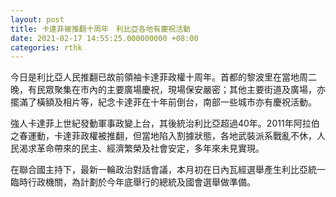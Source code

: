```yaml
---
layout: post
title: 卡達菲被推翻十周年　利比亞各地有慶祝活動
date: 2021-02-17 14:55:25.000000000 +08:00
categories: rthk
---
```


今日是利比亞人民推翻已故前領袖卡達菲政權十周年。首都的黎波里在當地周二晚，有民眾聚集在市內的主要廣場慶祝，現場保安嚴密；其他主要街道及廣場，亦擺滿了橫額及相片等，紀念卡達菲在十年前倒台，南部一些城市亦有慶祝活動。

強人卡達菲上世紀發動軍事政變上台，其後統治利比亞超過40年。2011年阿拉伯之春運動，卡達菲政權被推翻，但當地陷入割據狀態，各地武裝派系戰亂不休，人民渴求革命帶來的民主、經濟繁榮及社會安定，多年來未見實現。

在聯合國主持下，最新一輪政治對話會議，本月初在日內瓦經選舉產生利比亞統一臨時行政機關，為計劃於今年底舉行的總統及國會選舉做準備。
